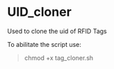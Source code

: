 # UID_cloner
Used to clone the uid of RFID Tags

To abilitate the script use: 
> chmod +x tag_cloner.sh
